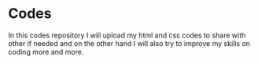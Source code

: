 # Codes
In this codes repository I will upload my html and css codes to share with other if needed and on the other hand I will also try to improve my skills on coding more and more.
